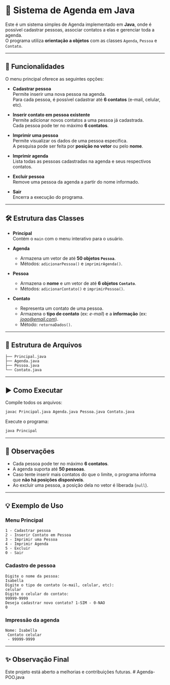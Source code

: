 # 📒 Sistema de Agenda em Java

Este é um sistema simples de Agenda implementado em **Java**, onde é possível cadastrar pessoas, associar contatos a elas e gerenciar toda a agenda.  
O programa utiliza **orientação a objetos** com as classes `Agenda`, `Pessoa` e `Contato`.

---

## 🚀 Funcionalidades

O menu principal oferece as seguintes opções:

- **Cadastrar pessoa**  
  Permite inserir uma nova pessoa na agenda.  
  Para cada pessoa, é possível cadastrar até **6 contatos** (e-mail, celular, etc).

- **Inserir contato em pessoa existente**  
  Permite adicionar novos contatos a uma pessoa já cadastrada.  
  Cada pessoa pode ter no máximo **6 contatos**.

- **Imprimir uma pessoa**  
  Permite visualizar os dados de uma pessoa específica.  
  A pesquisa pode ser feita por **posição no vetor** ou pelo **nome**.

- **Imprimir agenda**  
  Lista todas as pessoas cadastradas na agenda e seus respectivos contatos.

- **Excluir pessoa**  
  Remove uma pessoa da agenda a partir do nome informado.

- **Sair**  
  Encerra a execução do programa.

---

## 🛠 Estrutura das Classes

- **Principal**  
  Contém o `main` com o menu interativo para o usuário.

- **Agenda**  
  - Armazena um vetor de até **50 objetos `Pessoa`**.  
  - Métodos: `adicionarPessoa()` e `imprimirAgenda()`.

- **Pessoa**  
  - Armazena o **nome** e um vetor de até **6 objetos `Contato`**.  
  - Métodos: `adicionarContato()` e `imprimirPessoa()`.

- **Contato**  
  - Representa um contato de uma pessoa.  
  - Armazena o **tipo de contato** (ex: *e-mail*) e a **informação** (ex: *joao@email.com*).  
  - Método: `retornaDados()`.

---

## 📂 Estrutura de Arquivos

```
├── Principal.java
├── Agenda.java
├── Pessoa.java
└── Contato.java
```

---

## ▶️ Como Executar

Compile todos os arquivos:

```bash
javac Principal.java Agenda.java Pessoa.java Contato.java
```

Execute o programa:

```bash
java Principal
```

---

## 📌 Observações

- Cada pessoa pode ter no máximo **6 contatos**.  
- A agenda suporta até **50 pessoas**.  
- Caso tente inserir mais contatos do que o limite, o programa informa que **não há posições disponíveis**.  
- Ao excluir uma pessoa, a posição dela no vetor é liberada (`null`).  

---

## 💡 Exemplo de Uso

### Menu Principal
```
1 - Cadastrar pessoa
2 - Inserir Contato em Pessoa
3 - Imprimir uma Pessoa
4 - Imprimir Agenda
5 - Excluir
0 - Sair
```

### Cadastro de pessoa
```
Digite o nome da pessoa:
Isabella
Digite o tipo de contato (e-mail, celular, etc):
celular
Digite o celular do contato:
99999-9999
Deseja cadastrar novo contato? 1-SIM - 0-NAO
0
```

### Impressão da agenda
```
Nome: Isabella
 Contato celular
 - 99999-9999
```

---

## ✨ Observação Final

Este projeto está aberto a melhorias e contribuições futuras.
#   A g e n d a - P O O . j a v a  
 